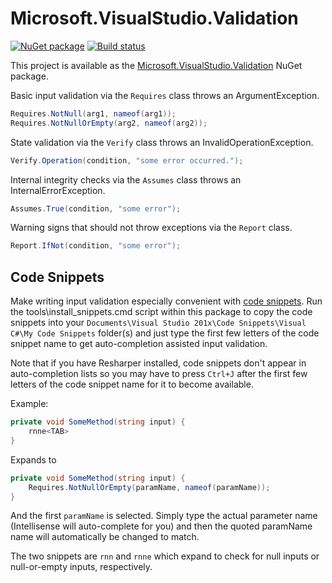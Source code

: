 Microsoft.VisualStudio.Validation
=================================

[![NuGet package](https://img.shields.io/nuget/v/Microsoft.VisualStudio.Validation.svg)](https://nuget.org/packages/Microsoft.VisualStudio.Validation)
[![Build status](https://ci.appveyor.com/api/projects/status/my8aqxc30x0n2xtl/branch/master?svg=true)](https://ci.appveyor.com/project/AArnott/vs-validation/branch/master)

This project is available as the [Microsoft.VisualStudio.Validation][1] NuGet package.

Basic input validation via the `Requires` class throws an ArgumentException.

```csharp
Requires.NotNull(arg1, nameof(arg1));
Requires.NotNullOrEmpty(arg2, nameof(arg2));
```

State validation via the `Verify` class throws an InvalidOperationException.

```csharp
Verify.Operation(condition, "some error occurred.");
```

Internal integrity checks via the `Assumes` class throws an
InternalErrorException.

```csharp
Assumes.True(condition, "some error");
```

Warning signs that should not throw exceptions via the `Report` class.

```csharp
Report.IfNot(condition, "some error");
```

Code Snippets
-------------

Make writing input validation especially convenient with [code snippets][2].
Run the tools\install_snippets.cmd script within this package to copy the code snippets
into your `Documents\Visual Studio 201x\Code Snippets\Visual C#\My Code Snippets`
folder(s) and just type the first few letters of the code snippet name to get
auto-completion assisted input validation.

Note that if you have Resharper installed, code snippets don't appear in
auto-completion lists so you may have to press `Ctrl+J` after the first few letters
of the code snippet name for it to become available.

Example:

```csharp
private void SomeMethod(string input) {
    rnne<TAB>
}
```

Expands to

```csharp
private void SomeMethod(string input) {
    Requires.NotNullOrEmpty(paramName, nameof(paramName));
}
```

And the first `paramName` is selected. Simply type the actual parameter name
(Intellisense will auto-complete for you) and then the quoted paramName name
will automatically be changed to match.

The two snippets are `rnn` and `rnne`
which expand to check for null inputs or null-or-empty inputs, respectively.

[1]: http://nuget.org/packages/Microsoft.VisualStudio.Validation "Microsoft.VisualStudio.Validation NuGet package"
[2]: src\Microsoft.VisualStudio.Validation.NuGet\tools "Code Snippets"
